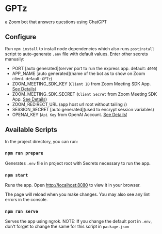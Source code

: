 # GPTz

a Zoom bot that answers questions using ChatGPT

## Configure

Run `npm install` to install node dependencies which also runs `postinstall` script to auto-generate `.env` file with default values. Enter other secrets manually:

* PORT [auto generated](server port to run the express app. default: `4000`)
* APP_NAME [auto generated](name of the bot as to show on Zoom client. default: `GPTz`)
* ZOOM_MEETING_SDK_KEY (`Client ID` from Zoom Meeting SDK App. [See Details](https://developers.zoom.us/docs/meeting-sdk/create/https:/))
* ZOOM_MEETING_SDK_SECRET (`Client Secret` from Zoom Meeting SDK App. [See Details](https://developers.zoom.us/docs/meeting-sdk/create/https:/))
* ZOOM_REDIRECT_URL (app host url root without tailing /)
* SESSION_SECRET [auto generated](used to encrypt session variables)
* OPENAI_KEY (`Api Key` from OpenAI Account. [See Details](https://help.openai.com/en/articles/4936850-where-do-i-find-my-secret-api-keyhttps:/))

## Available Scripts

In the project directory, you can run:

### `npm run prepare`

Generates `.env` file in project root with Secrets necessary to run the app.

### `npm start`

Runs the app.
Open [http://localhost:8080](http://localhost:8080) to view it in your browser.

The page will reload when you make changes.
You may also see any lint errors in the console.

### `npm run serve`

Serves the app using ngrok. NOTE: If you change the default port in `.env`, don't forget to change the same for this script in `package.json`
